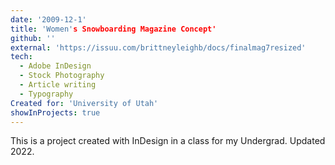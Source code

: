 ```yaml
---
date: '2009-12-1'
title: 'Women's Snowboarding Magazine Concept'
github: ''
external: 'https://issuu.com/brittneyleighb/docs/finalmag7resized'
tech:
  - Adobe InDesign
  - Stock Photography
  - Article writing
  - Typography
Created for: 'University of Utah'
showInProjects: true
---
```


This is a project created with InDesign in a class for my Undergrad. Updated 2022.
